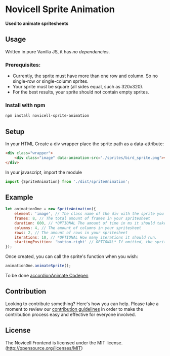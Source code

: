 # Novicell Sprite Animation

**Used to animate spritesheets**

## Usage

Written in pure Vanilla JS, it has _no dependencies_.

### Prerequisites:

-   Currently, the sprite must have more than one row and column. So no single-row or single-column sprites.
-   Your sprite must be square (all sides equal, such as 320x320).
-   For the best results, your sprite should not contain empty sprites.

### Install with npm

```bash
npm install novicell-sprite-animation
```

## Setup

In your HTML
Create a div wrapper place the sprite path as a data-attribute:

```html
<div class="wrapper">
    <div class="image" data-animation-src="./sprites/bird_sprite.png"></div>
</div>
```

In your javascript, import the module

```javascript
import {SpriteAnimation} from './dist/spriteAnimation';
```

## Example

```javascript
let animationOne = new SpriteAnimation({
    element: 'image', // The class name of the div with the sprite you wish to animate
    frames: 8, // The total amount of frames in your spritesheet
    duration: 600, // *OPTIONAL The amount of time in ms it should take to finish one iteration of your sprite animation. defaults to 600
    columns: 4, // The amount of columns in your spritesheet
    rows: 2, // The amount of rows in your spritesheet
    iterations: 10, // *OPTIONAL How many iterations it should run.
    startingPosition: 'bottom-right' // OPTIONAL* If omitted, the spritesheet will animate from top left to bottom right by default.
});
```

Once created, you can call the sprite's function when you wish:

```javascript
animationOne.animateSprite();
```

To be done
[accordionAnimate Codepen](https://codepen.io/ankeris/pen/RvBoqK)

## Contribution

Looking to contribute something? Here's how you can help. Please take a moment to review our [contribution guidelines](https://github.com/Novicell/novicell-frontend/wiki/Contribution-guidelines) in order to make the contribution process easy and effective for everyone involved.

## License

The Novicell Frontend is licensed under the MIT license. (http://opensource.org/licenses/MIT)
